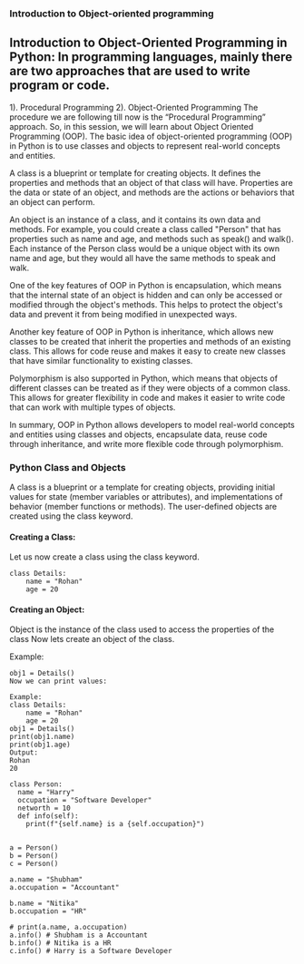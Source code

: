 ### Introduction to Object-oriented programming
## Introduction to Object-Oriented Programming in Python: In programming languages, mainly there are two approaches that are used to write program or code.

1). Procedural Programming
2). Object-Oriented Programming
The procedure we are following till now is the “Procedural Programming” approach. So, in this session, we will learn about Object Oriented Programming (OOP). The basic idea of object-oriented programming (OOP) in Python is to use classes and objects to represent real-world concepts and entities.

A class is a blueprint or template for creating objects. It defines the properties and methods that an object of that class will have. Properties are the data or state of an object, and methods are the actions or behaviors that an object can perform.

An object is an instance of a class, and it contains its own data and methods. For example, you could create a class called "Person" that has properties such as name and age, and methods such as speak() and walk(). Each instance of the Person class would be a unique object with its own name and age, but they would all have the same methods to speak and walk.

One of the key features of OOP in Python is encapsulation, which means that the internal state of an object is hidden and can only be accessed or modified through the object's methods. This helps to protect the object's data and prevent it from being modified in unexpected ways.

Another key feature of OOP in Python is inheritance, which allows new classes to be created that inherit the properties and methods of an existing class. This allows for code reuse and makes it easy to create new classes that have similar functionality to existing classes.

Polymorphism is also supported in Python, which means that objects of different classes can be treated as if they were objects of a common class. This allows for greater flexibility in code and makes it easier to write code that can work with multiple types of objects.

In summary, OOP in Python allows developers to model real-world concepts and entities using classes and objects, encapsulate data, reuse code through inheritance, and write more flexible code through polymorphism.

### Python Class and Objects
A class is a blueprint or a template for creating objects, providing initial values for state (member variables or attributes), and implementations of behavior (member functions or methods). The user-defined objects are created using the class keyword.

#### Creating a Class:
Let us now create a class using the class keyword.
```
class Details:
    name = "Rohan"
    age = 20

```
#### Creating an Object:
Object is the instance of the class used to access the properties of the class Now lets create an object of the class.

Example:
```
obj1 = Details()
Now we can print values:

Example:
class Details:
    name = "Rohan"
    age = 20
obj1 = Details()
print(obj1.name)
print(obj1.age)
Output:
Rohan
20
```

```
class Person:
  name = "Harry"
  occupation = "Software Developer"
  networth = 10
  def info(self):
    print(f"{self.name} is a {self.occupation}")


a = Person()
b = Person()
c = Person()

a.name = "Shubham"
a.occupation = "Accountant"

b.name = "Nitika"
b.occupation = "HR"

# print(a.name, a.occupation)
a.info() # Shubham is a Accountant
b.info() # Nitika is a HR
c.info() # Harry is a Software Developer
```
